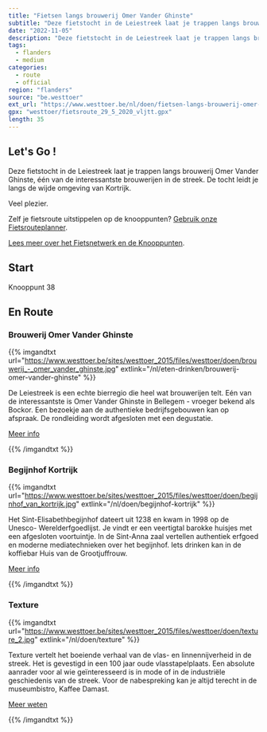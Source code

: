```yaml
---
title: "Fietsen langs brouwerij Omer Vander Ghinste"
subtitle: "Deze fietstocht in de Leiestreek laat je trappen langs brouwerij Omer Vander Ghinste, één van de interessantste brouwerijen in de streek"
date: "2022-11-05"
description: "Deze fietstocht in de Leiestreek laat je trappen langs brouwerij Omer Vander Ghinste, één van de interessantste brouwerijen in de streek" 
tags:
  - flanders
  - medium
categories: 
  - route
  - official
region: "flanders"
source: "be.westtoer"
ext_url: "https://www.westtoer.be/nl/doen/fietsen-langs-brouwerij-omer-vander-ghinste"
gpx: "westtoer/fietsroute_29_5_2020_vljtt.gpx"
length: 35
---
```


## Let's Go !

Deze fietstocht in de Leiestreek laat je trappen langs brouwerij Omer Vander Ghinste, één van de interessantste brouwerijen in de streek. De tocht leidt je langs de wijde omgeving van Kortrijk.

Veel plezier.

Zelf je fietsroute uitstippelen op de knooppunten? [Gebruik onze Fietsrouteplanner](http://www.westtoer.be/nl/fietsrouteplanner).

[Lees meer over het Fietsnetwerk en de Knooppunten](http://www.westtoer.be/nl/inspiratie/fietsnetwerk).

## Start 

Knooppunt 38 

## En Route

### Brouwerij Omer Vander Ghinste

{{% imgandtxt url="https://www.westtoer.be/sites/westtoer_2015/files/westtoer/doen/brouwerij_-_omer_vander_ghinste.jpg" extlink="/nl/eten-drinken/brouwerij-omer-vander-ghinste" %}}

De Leiestreek is een echte bierregio die heel wat brouwerijen telt. Eén van de interessantste is Omer Vander Ghinste in Bellegem - vroeger bekend als Bockor. Een bezoekje aan de authentieke bedrijfsgebouwen kan op afspraak. De rondleiding wordt afgesloten met een degustatie.

[Meer info](https://www.westtoer.be/nl/eten-drinken/brouwerij-omer-vander-ghinste)

{{% /imgandtxt %}}

### Begijnhof Kortrijk

{{% imgandtxt url="https://www.westtoer.be/sites/westtoer_2015/files/westtoer/doen/begijnhof_van_kortrijk.jpg" extlink="/nl/doen/begijnhof-kortrijk" %}}

Het Sint-Elisabethbegijnhof dateert uit 1238 en kwam in 1998 op de Unesco- Werelderfgoedlijst. Je vindt er een veertigtal barokke huisjes met een afgesloten voortuintje. In de Sint-Anna zaal vertellen authentiek erfgoed en moderne mediatechnieken over het begijnhof. Iets drinken kan in de koffiebar Huis van de Grootjuffrouw.

[Meer info](https://www.westtoer.be/nl/doen/begijnhof-kortrijk)

{{% /imgandtxt %}}

### Texture

{{% imgandtxt url="https://www.westtoer.be/sites/westtoer_2015/files/westtoer/doen/texture_2.jpg" extlink="/nl/doen/texture" %}}

Texture vertelt het boeiende verhaal van de vlas- en linnennijverheid in de streek. Het is gevestigd in een 100 jaar oude vlasstapelplaats. Een absolute aanrader voor al wie geïnteresseerd is in mode of in de industriële geschiedenis van de streek. Voor de nabespreking kan je altijd terecht in de museumbistro, Kaffee Damast.

[Meer weten](https://www.westtoer.be/nl/doen/texture)

{{% /imgandtxt %}}
